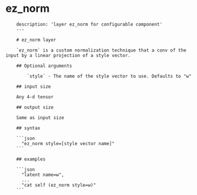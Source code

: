 # ez\_norm

```text
    description: 'layer ez_norm for configurable component'
    ---

    # ez_norm layer

    `ez_norm` is a custom normalization technique that a conv of the input by a linear projection of a style vector.

    ## Optional arguments

        `style` - The name of the style vector to use. Defaults to "w"

    ## input size

    Any 4-d tensor

    ## output size

    Same as input size

    ## syntax

    ```json
      "ez_norm style=[style vector name]"
    ```

    ## examples

    ```json
      "latent name=w",
      ...
      "cat self (ez_norm style=w)"
    ```
```

